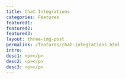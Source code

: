 ```yaml
---
title: Chat Integrations
categories: Features
featured1:
featured2:
featured3:
layout: three-img-post
permalink: /features/chat-integrations.html
intro:
desc1: <p></p>
desc2: <p></p>
desc3: <p></p>
---
```

